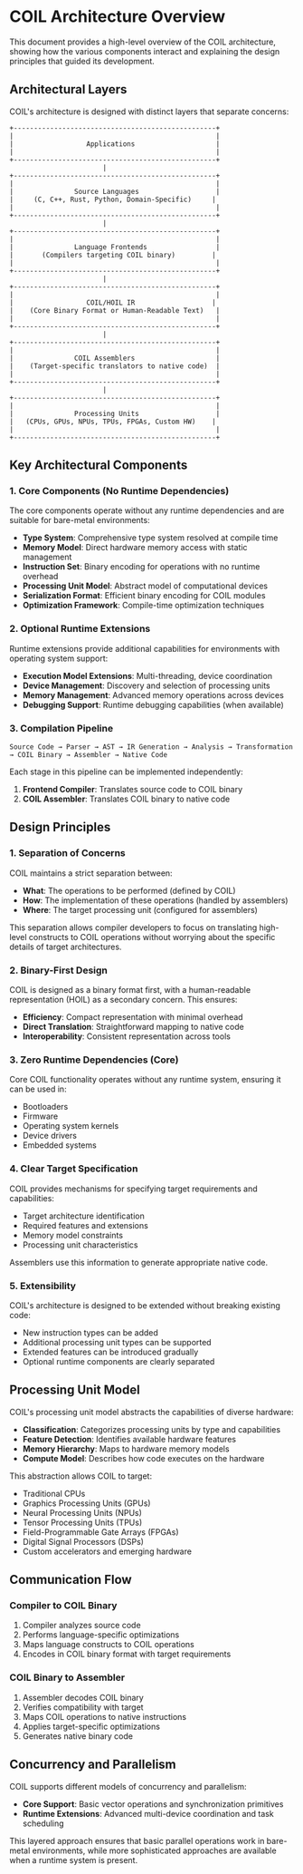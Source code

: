 # COIL Architecture Overview

This document provides a high-level overview of the COIL architecture, showing how the various components interact and explaining the design principles that guided its development.

## Architectural Layers

COIL's architecture is designed with distinct layers that separate concerns:

```
+--------------------------------------------------+
|                                                  |
|                  Applications                    |
|                                                  |
+--------------------------------------------------+
                       |
+--------------------------------------------------+
|                                                  |
|               Source Languages                   |
|     (C, C++, Rust, Python, Domain-Specific)     |
|                                                  |
+--------------------------------------------------+
                       |
+--------------------------------------------------+
|                                                  |
|               Language Frontends                 |
|       (Compilers targeting COIL binary)         |
|                                                  |
+--------------------------------------------------+
                       |
+--------------------------------------------------+
|                                                  |
|                  COIL/HOIL IR                   |
|    (Core Binary Format or Human-Readable Text)   |
|                                                  |
+--------------------------------------------------+
                       |
+--------------------------------------------------+
|                                                  |
|               COIL Assemblers                    |
|    (Target-specific translators to native code)  |
|                                                  |
+--------------------------------------------------+
                       |
+--------------------------------------------------+
|                                                  |
|               Processing Units                   |
|   (CPUs, GPUs, NPUs, TPUs, FPGAs, Custom HW)    |
|                                                  |
+--------------------------------------------------+
```

## Key Architectural Components

### 1. Core Components (No Runtime Dependencies)

The core components operate without any runtime dependencies and are suitable for bare-metal environments:

- **Type System**: Comprehensive type system resolved at compile time
- **Memory Model**: Direct hardware memory access with static management
- **Instruction Set**: Binary encoding for operations with no runtime overhead
- **Processing Unit Model**: Abstract model of computational devices
- **Serialization Format**: Efficient binary encoding for COIL modules
- **Optimization Framework**: Compile-time optimization techniques

### 2. Optional Runtime Extensions

Runtime extensions provide additional capabilities for environments with operating system support:

- **Execution Model Extensions**: Multi-threading, device coordination
- **Device Management**: Discovery and selection of processing units
- **Memory Management**: Advanced memory operations across devices
- **Debugging Support**: Runtime debugging capabilities (when available)

### 3. Compilation Pipeline

```
Source Code → Parser → AST → IR Generation → Analysis → Transformation → COIL Binary → Assembler → Native Code
```

Each stage in this pipeline can be implemented independently:

1. **Frontend Compiler**: Translates source code to COIL binary
2. **COIL Assembler**: Translates COIL binary to native code

## Design Principles

### 1. Separation of Concerns

COIL maintains a strict separation between:

- **What**: The operations to be performed (defined by COIL)
- **How**: The implementation of these operations (handled by assemblers)
- **Where**: The target processing unit (configured for assemblers)

This separation allows compiler developers to focus on translating high-level constructs to COIL operations without worrying about the specific details of target architectures.

### 2. Binary-First Design

COIL is designed as a binary format first, with a human-readable representation (HOIL) as a secondary concern. This ensures:

- **Efficiency**: Compact representation with minimal overhead
- **Direct Translation**: Straightforward mapping to native code
- **Interoperability**: Consistent representation across tools

### 3. Zero Runtime Dependencies (Core)

Core COIL functionality operates without any runtime system, ensuring it can be used in:

- Bootloaders
- Firmware
- Operating system kernels
- Device drivers
- Embedded systems

### 4. Clear Target Specification

COIL provides mechanisms for specifying target requirements and capabilities:

- Target architecture identification
- Required features and extensions
- Memory model constraints
- Processing unit characteristics

Assemblers use this information to generate appropriate native code.

### 5. Extensibility

COIL's architecture is designed to be extended without breaking existing code:

- New instruction types can be added
- Additional processing unit types can be supported
- Extended features can be introduced gradually
- Optional runtime components are clearly separated

## Processing Unit Model

COIL's processing unit model abstracts the capabilities of diverse hardware:

- **Classification**: Categorizes processing units by type and capabilities
- **Feature Detection**: Identifies available hardware features
- **Memory Hierarchy**: Maps to hardware memory models
- **Compute Model**: Describes how code executes on the hardware

This abstraction allows COIL to target:

- Traditional CPUs
- Graphics Processing Units (GPUs)
- Neural Processing Units (NPUs)
- Tensor Processing Units (TPUs)
- Field-Programmable Gate Arrays (FPGAs)
- Digital Signal Processors (DSPs)
- Custom accelerators and emerging hardware

## Communication Flow

### Compiler to COIL Binary

1. Compiler analyzes source code
2. Performs language-specific optimizations
3. Maps language constructs to COIL operations
4. Encodes in COIL binary format with target requirements

### COIL Binary to Assembler

1. Assembler decodes COIL binary
2. Verifies compatibility with target
3. Maps COIL operations to native instructions
4. Applies target-specific optimizations
5. Generates native binary code

## Concurrency and Parallelism

COIL supports different models of concurrency and parallelism:

- **Core Support**: Basic vector operations and synchronization primitives
- **Runtime Extensions**: Advanced multi-device coordination and task scheduling

This layered approach ensures that basic parallel operations work in bare-metal environments, while more sophisticated approaches are available when a runtime system is present.